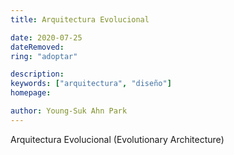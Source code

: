 ```yaml
---
title: Arquitectura Evolucional

date: 2020-07-25
dateRemoved: 
ring: "adoptar"

description: 
keywords: ["arquitectura", "diseño"]
homepage: 

author: Young-Suk Ahn Park
---
```


Arquitectura Evolucional (Evolutionary Architecture)
